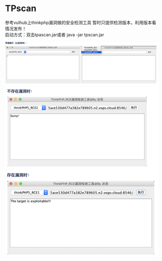 # TPscan
参考vulhub上thinkphp漏洞做的安全检测工具
暂时只提供检测版本，利用版本看情况发布！<br>
启动方式：双击tpascan.jar或者 java -jar tpscan.jar

![这里随便写文字](https://raw.githubusercontent.com/adkinguzi/TPscan/master/1.png)
![这里随便写文字](https://raw.githubusercontent.com/adkinguzi/TPscan/master/2.png)
![这里随便写文字](https://raw.githubusercontent.com/adkinguzi/TPscan/master/3.png)

